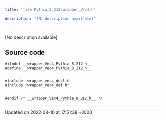 ```yaml
---
title: 'file Pythia_8_212/wrapper_Vec4.h'

description: "[No description available]"

---
```







[No description available]




## Source code

```
#ifndef __wrapper_Vec4_Pythia_8_212_h__
#define __wrapper_Vec4_Pythia_8_212_h__


#include "wrapper_Vec4_decl.h"
#include "wrapper_Vec4_def.h"


#endif /* __wrapper_Vec4_Pythia_8_212_h__ */
```


-------------------------------

Updated on 2022-08-10 at 17:51:38 +0000
